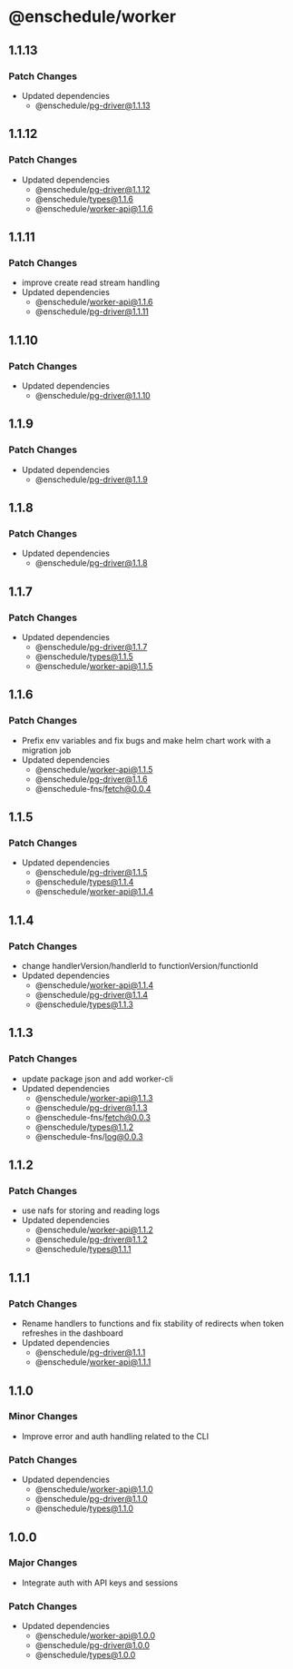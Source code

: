 # @enschedule/worker

## 1.1.13

### Patch Changes

- Updated dependencies
  - @enschedule/pg-driver@1.1.13

## 1.1.12

### Patch Changes

- Updated dependencies
  - @enschedule/pg-driver@1.1.12
  - @enschedule/types@1.1.6
  - @enschedule/worker-api@1.1.6

## 1.1.11

### Patch Changes

- improve create read stream handling
- Updated dependencies
  - @enschedule/worker-api@1.1.6
  - @enschedule/pg-driver@1.1.11

## 1.1.10

### Patch Changes

- Updated dependencies
  - @enschedule/pg-driver@1.1.10

## 1.1.9

### Patch Changes

- Updated dependencies
  - @enschedule/pg-driver@1.1.9

## 1.1.8

### Patch Changes

- Updated dependencies
  - @enschedule/pg-driver@1.1.8

## 1.1.7

### Patch Changes

- Updated dependencies
  - @enschedule/pg-driver@1.1.7
  - @enschedule/types@1.1.5
  - @enschedule/worker-api@1.1.5

## 1.1.6

### Patch Changes

- Prefix env variables and fix bugs and make helm chart work with a migration job
- Updated dependencies
  - @enschedule/worker-api@1.1.5
  - @enschedule/pg-driver@1.1.6
  - @enschedule-fns/fetch@0.0.4

## 1.1.5

### Patch Changes

- Updated dependencies
  - @enschedule/pg-driver@1.1.5
  - @enschedule/types@1.1.4
  - @enschedule/worker-api@1.1.4

## 1.1.4

### Patch Changes

- change handlerVersion/handlerId to functionVersion/functionId
- Updated dependencies
  - @enschedule/worker-api@1.1.4
  - @enschedule/pg-driver@1.1.4
  - @enschedule/types@1.1.3

## 1.1.3

### Patch Changes

- update package json and add worker-cli
- Updated dependencies
  - @enschedule/worker-api@1.1.3
  - @enschedule/pg-driver@1.1.3
  - @enschedule-fns/fetch@0.0.3
  - @enschedule/types@1.1.2
  - @enschedule-fns/log@0.0.3

## 1.1.2

### Patch Changes

- use nafs for storing and reading logs
- Updated dependencies
  - @enschedule/worker-api@1.1.2
  - @enschedule/pg-driver@1.1.2
  - @enschedule/types@1.1.1

## 1.1.1

### Patch Changes

- Rename handlers to functions and fix stability of redirects when token refreshes in the dashboard
- Updated dependencies
  - @enschedule/pg-driver@1.1.1
  - @enschedule/worker-api@1.1.1

## 1.1.0

### Minor Changes

- Improve error and auth handling related to the CLI

### Patch Changes

- Updated dependencies
  - @enschedule/worker-api@1.1.0
  - @enschedule/pg-driver@1.1.0
  - @enschedule/types@1.1.0

## 1.0.0

### Major Changes

- Integrate auth with API keys and sessions

### Patch Changes

- Updated dependencies
  - @enschedule/worker-api@1.0.0
  - @enschedule/pg-driver@1.0.0
  - @enschedule/types@1.0.0
